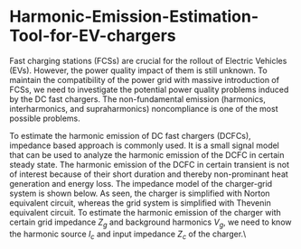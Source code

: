 # Harmonic-Emission-Estimation-Tool-for-EV-chargers
Fast charging stations (FCSs) are crucial for the rollout of Electric Vehicles (EVs). However, the power quality impact of them is still unknown. To maintain the compatibility of the power grid with massive introduction of FCSs, we need to investigate the potential power quality problems induced by the DC fast chargers. The non-fundamental emission (harmonics, interharmonics, and supraharmonics) noncompliance is one of the most possible problems. 

To estimate the harmonic emission of DC fast chargers (DCFCs), impedance based approach is commonly used. It is a small signal model that can be used to analyze the harmonic emission of the DCFC in certain steady state. The harmonic emission of the DCFC in certain transient is not of interest because of their short duration and thereby non-prominant heat generation and energy loss. The impedance model of the charger-grid system is shown below. As seen, the charger is simplified with Norton equivalent circuit, whereas the grid system is simplified with Thevenin equivalent circuit. To estimate the harmonic emission of the charger with certain grid impedance $Z_g$ and background harmonics $V_g$, we need to know the harmonic source $I_c$ and input impedance $Z_c$ of the charger.\
